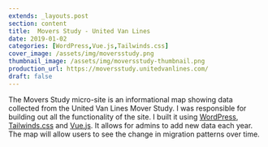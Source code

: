 ```yaml
---
extends: _layouts.post
section: content
title:  Movers Study - United Van Lines
date: 2019-01-02
categories: [WordPress,Vue.js,Tailwinds.css]
cover_image: /assets/img/moversstudy.png
thumbnail_image: /assets/img/moversstudy-thumbnail.png
production_url: https://moversstudy.unitedvanlines.com/
draft: false
---
```

The Movers Study micro-site is an informational map showing data collected from the United Van Lines Mover Study. I was responsible for building out all the functionality of the site. I built it using [WordPress](https://wordpress.org/), [Tailwinds.css](https://tailwindcss.com/) and [Vue.js](https://vuejs.org/). It allows for admins to add new data each year. The map will allow users to see the change in migration patterns over time.

